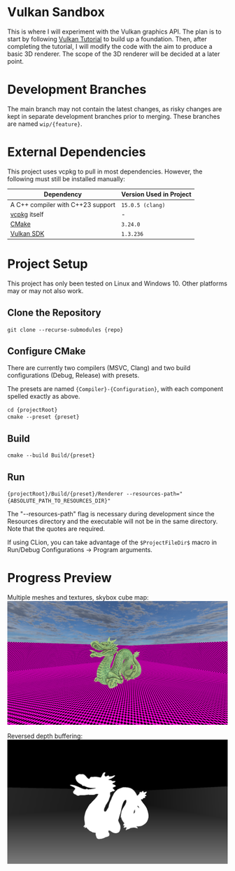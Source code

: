 # Vulkan Sandbox

This is where I will experiment with the Vulkan graphics API. The plan is to
start by following [Vulkan Tutorial](https://vulkan-tutorial.com/) to build up a
foundation. Then, after completing the tutorial, I will modify the code with the
aim to produce a basic 3D renderer. The scope of the 3D renderer will be decided
at a later point.

# Development Branches

The main branch may not contain the latest changes, as risky changes are kept in
separate development branches prior to merging. These branches are named
`wip/{feature}`.

# External Dependencies

This project uses vcpkg to pull in most dependencies. However, the following must
still be installed manually:

| Dependency                                         | Version Used in Project |
|----------------------------------------------------|-------------------------|
| A C++ compiler with C++23 support                  | `15.0.5 (clang)`        |
| [vcpkg](https://github.com/microsoft/vcpkg) itself | -                       |
| [CMake](https://cmake.org/download/)               | `3.24.0`                |
| [Vulkan SDK](https://vulkan.lunarg.com/)           | `1.3.236`               |

# Project Setup

This project has only been tested on Linux and Windows 10. Other platforms may or
may not also work.

## Clone the Repository
```
git clone --recurse-submodules {repo}
```

## Configure CMake
There are currently two compilers (MSVC, Clang) and two build configurations (Debug, Release) with presets.

The presets are named `{Compiler}-{Configuration}`, with each component spelled exactly as above.

```
cd {projectRoot}
cmake --preset {preset}
```

## Build
```
cmake --build Build/{preset}
```

## Run
```
{projectRoot}/Build/{preset}/Renderer --resources-path="{ABSOLUTE_PATH_TO_RESOURCES_DIR}"
```

The "--resources-path" flag is necessary during development since the
Resources directory and the executable will not be in the same directory. Note
that the quotes are required.

If using CLion, you can take advantage of the `$ProjectFileDir$` macro in
Run/Debug Configurations &rarr; Program arguments.

# Progress Preview

Multiple meshes and textures, skybox cube map:
![Skybox 2023-01-04](Docs/Images/2023-01-04_skybox.png "Skybox")

Reversed depth buffering:
![Depth Visualised 2023-01-03](Docs/Images/2023-01-03_multiple_meshes_textures_depth_visualised.png "Depth buffer visualised")
